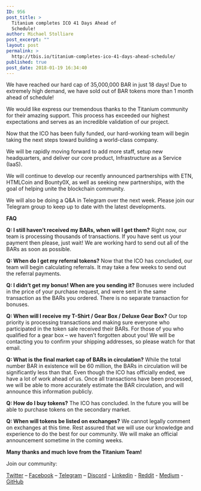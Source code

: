 ```yaml
---
ID: 956
post_title: >
  Titanium completes ICO 41 Days Ahead of
  Schedule!
author: Michael Stolliare
post_excerpt: ""
layout: post
permalink: >
  http://tbis.io/titanium-completes-ico-41-days-ahead-schedule/
published: true
post_date: 2018-01-19 16:34:40
---
```

We have reached our hard cap of 35,000,000 BAR in just 18 days! Due to extremely high demand, we have sold out of BAR tokens more than 1 month ahead of schedule!

We would like express our tremendous thanks to the Titanium community for their amazing support. This process has exceeded our highest expectations and serves as an incredible validation of our project.

Now that the ICO has been fully funded, our hard-working team will begin taking the next steps toward building a world-class company.

We will be rapidly moving forward to add more staff, setup new headquarters, and deliver our core product, Infrastructure as a Service (IaaS).

We will continue to develop our recently announced partnerships with ETN, HTMLCoin and Bounty0X, as well as seeking new partnerships, with the goal of helping unite the blockchain community.

We will also be doing a Q&amp;A in Telegram over the next week. Please join our Telegram group to keep up to date with the latest developments.

<strong>FAQ</strong>

<strong>Q: I still haven’t received my BARs, when will I get them?</strong>
Right now, our team is processing thousands of transactions. If you have sent us your payment then please, just wait! We are working hard to send out all of the BARs as soon as possible.

<strong>Q: When do I get my referral tokens?</strong>
Now that the ICO has concluded, our team will begin calculating referrals. It may take a few weeks to send out the referral payments.

<strong>Q: I didn’t get my bonus! When are you sending it?</strong>
Bonuses were included in the price of your purchase request, and were sent in the same transaction as the BARs you ordered. There is no separate transaction for bonuses.

<strong>Q: When will I receive my T-Shirt / Gear Box / Deluxe Gear Box?</strong>
Our top priority is processing transactions and making sure everyone who participated in the token sale received their BARs. For those of you who qualified for a gear box – we haven’t forgotten about you! We will be contacting you to confirm your shipping addresses, so please watch for that email.

<strong>Q: What is the final market cap of BARs in circulation?</strong>
While the total number BAR in existence will be 60 million, the BARs in circulation will be significantly less than that. Even though the ICO has officially ended, we have a lot of work ahead of us. Once all transactions have been processed, we will be able to more accurately estimate the BAR circulation, and will announce this information publicly.

<strong>Q: How do I buy tokens?</strong>
The ICO has concluded. In the future you will be able to purchase tokens on the secondary market.

<strong>Q: When will tokens be listed on exchanges?</strong>
We cannot legally comment on exchanges at this time. Rest assured that we will use our knowledge and experience to do the best for our community. We will make an official announcement sometime in the coming weeks.

<strong>Many thanks and much love from the Titanium Team!</strong>

Join our community:

<a href="https://twitter.com/TBISINC" target="_blank" rel="noopener">Twitter</a> – <a href="https://www.facebook.com/TBISICO/" target="_blank" rel="noopener">Facebook</a> – <a href="https://t.me/TbisOfficial" target="_blank" rel="noopener">Telegram</a> – <a href="https://discordapp.com/invite/trrad7b" target="_blank" rel="noopener">Discord</a> - <a href="https://www.linkedin.com/company/18271882/" target="_blank" rel="noopener">Linkedin</a> - <a href="https://www.reddit.com/r/TBIS/" target="_blank" rel="noopener">Reddit</a> - <a href="https://medium.com/@TBIS" target="_blank" rel="noopener">Medium</a> - <a href="https://github.com/tbis-inc/TBIS" target="_blank" rel="noopener">GitHub</a>